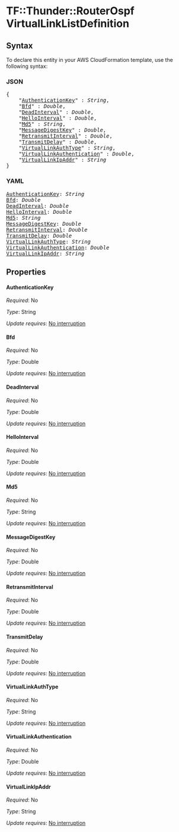 # TF::Thunder::RouterOspf VirtualLinkListDefinition

## Syntax

To declare this entity in your AWS CloudFormation template, use the following syntax:

### JSON

<pre>
{
    "<a href="#authenticationkey" title="AuthenticationKey">AuthenticationKey</a>" : <i>String</i>,
    "<a href="#bfd" title="Bfd">Bfd</a>" : <i>Double</i>,
    "<a href="#deadinterval" title="DeadInterval">DeadInterval</a>" : <i>Double</i>,
    "<a href="#hellointerval" title="HelloInterval">HelloInterval</a>" : <i>Double</i>,
    "<a href="#md5" title="Md5">Md5</a>" : <i>String</i>,
    "<a href="#messagedigestkey" title="MessageDigestKey">MessageDigestKey</a>" : <i>Double</i>,
    "<a href="#retransmitinterval" title="RetransmitInterval">RetransmitInterval</a>" : <i>Double</i>,
    "<a href="#transmitdelay" title="TransmitDelay">TransmitDelay</a>" : <i>Double</i>,
    "<a href="#virtuallinkauthtype" title="VirtualLinkAuthType">VirtualLinkAuthType</a>" : <i>String</i>,
    "<a href="#virtuallinkauthentication" title="VirtualLinkAuthentication">VirtualLinkAuthentication</a>" : <i>Double</i>,
    "<a href="#virtuallinkipaddr" title="VirtualLinkIpAddr">VirtualLinkIpAddr</a>" : <i>String</i>
}
</pre>

### YAML

<pre>
<a href="#authenticationkey" title="AuthenticationKey">AuthenticationKey</a>: <i>String</i>
<a href="#bfd" title="Bfd">Bfd</a>: <i>Double</i>
<a href="#deadinterval" title="DeadInterval">DeadInterval</a>: <i>Double</i>
<a href="#hellointerval" title="HelloInterval">HelloInterval</a>: <i>Double</i>
<a href="#md5" title="Md5">Md5</a>: <i>String</i>
<a href="#messagedigestkey" title="MessageDigestKey">MessageDigestKey</a>: <i>Double</i>
<a href="#retransmitinterval" title="RetransmitInterval">RetransmitInterval</a>: <i>Double</i>
<a href="#transmitdelay" title="TransmitDelay">TransmitDelay</a>: <i>Double</i>
<a href="#virtuallinkauthtype" title="VirtualLinkAuthType">VirtualLinkAuthType</a>: <i>String</i>
<a href="#virtuallinkauthentication" title="VirtualLinkAuthentication">VirtualLinkAuthentication</a>: <i>Double</i>
<a href="#virtuallinkipaddr" title="VirtualLinkIpAddr">VirtualLinkIpAddr</a>: <i>String</i>
</pre>

## Properties

#### AuthenticationKey

_Required_: No

_Type_: String

_Update requires_: [No interruption](https://docs.aws.amazon.com/AWSCloudFormation/latest/UserGuide/using-cfn-updating-stacks-update-behaviors.html#update-no-interrupt)

#### Bfd

_Required_: No

_Type_: Double

_Update requires_: [No interruption](https://docs.aws.amazon.com/AWSCloudFormation/latest/UserGuide/using-cfn-updating-stacks-update-behaviors.html#update-no-interrupt)

#### DeadInterval

_Required_: No

_Type_: Double

_Update requires_: [No interruption](https://docs.aws.amazon.com/AWSCloudFormation/latest/UserGuide/using-cfn-updating-stacks-update-behaviors.html#update-no-interrupt)

#### HelloInterval

_Required_: No

_Type_: Double

_Update requires_: [No interruption](https://docs.aws.amazon.com/AWSCloudFormation/latest/UserGuide/using-cfn-updating-stacks-update-behaviors.html#update-no-interrupt)

#### Md5

_Required_: No

_Type_: String

_Update requires_: [No interruption](https://docs.aws.amazon.com/AWSCloudFormation/latest/UserGuide/using-cfn-updating-stacks-update-behaviors.html#update-no-interrupt)

#### MessageDigestKey

_Required_: No

_Type_: Double

_Update requires_: [No interruption](https://docs.aws.amazon.com/AWSCloudFormation/latest/UserGuide/using-cfn-updating-stacks-update-behaviors.html#update-no-interrupt)

#### RetransmitInterval

_Required_: No

_Type_: Double

_Update requires_: [No interruption](https://docs.aws.amazon.com/AWSCloudFormation/latest/UserGuide/using-cfn-updating-stacks-update-behaviors.html#update-no-interrupt)

#### TransmitDelay

_Required_: No

_Type_: Double

_Update requires_: [No interruption](https://docs.aws.amazon.com/AWSCloudFormation/latest/UserGuide/using-cfn-updating-stacks-update-behaviors.html#update-no-interrupt)

#### VirtualLinkAuthType

_Required_: No

_Type_: String

_Update requires_: [No interruption](https://docs.aws.amazon.com/AWSCloudFormation/latest/UserGuide/using-cfn-updating-stacks-update-behaviors.html#update-no-interrupt)

#### VirtualLinkAuthentication

_Required_: No

_Type_: Double

_Update requires_: [No interruption](https://docs.aws.amazon.com/AWSCloudFormation/latest/UserGuide/using-cfn-updating-stacks-update-behaviors.html#update-no-interrupt)

#### VirtualLinkIpAddr

_Required_: No

_Type_: String

_Update requires_: [No interruption](https://docs.aws.amazon.com/AWSCloudFormation/latest/UserGuide/using-cfn-updating-stacks-update-behaviors.html#update-no-interrupt)

